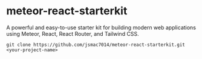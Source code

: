 # meteor-react-starterkit
A powerful and easy-to-use starter kit for building modern web applications using Meteor, React, React Router, and Tailwind CSS.

`git clone https://github.com/jsmac7014/meteor-react-starterkit.git <your-project-name>`

